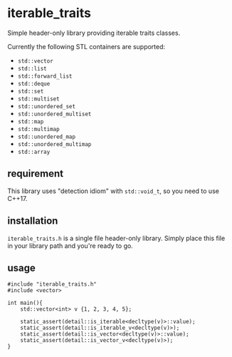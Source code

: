 # iterable_traits

Simple header-only library providing iterable traits classes.

Currently the following STL containers are supported:

- `std::vector`
- `std::list`
- `std::forward_list`
- `std::deque`
- `std::set`
- `std::multiset`
- `std::unordered_set`
- `std::unordered_multiset`
- `std::map`
- `std::multimap`
- `std::unordered_map`
- `std::unordered_multimap`
- `std::array`

## requirement

This library uses "detection idiom" with `std::void_t`, so you need to use C++17.

## installation

`iterable_traits.h` is a single file header-only library.
Simply place this file in your library path and you're ready to go.

## usage

```
#include "iterable_traits.h"
#include <vector>

int main(){
    std::vector<int> v {1, 2, 3, 4, 5};

    static_assert(detail::is_iterable<decltype(v)>::value);
    static_assert(detail::is_iterable_v<decltype(v)>);
    static_assert(detail::is_vector<decltype(v)>::value);
    static_assert(detail::is_vector_v<decltype(v)>);
}
```
